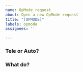 ```yaml
---
name: OpMode request
about: Open a new OpMode request
title: "[OPMODE]"
labels: opmode
assignees: ''

---
```


### Tele or Auto?

### What do?
